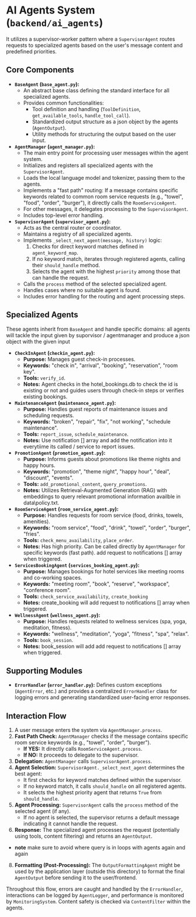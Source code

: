 # AI Agents System (`backend/ai_agents`)
 It utilizes a supervisor-worker pattern where a `SupervisorAgent` routes requests to specialized agents based on the user's message content and predefined priorities.

## Core Components

*   **`BaseAgent` (`base_agent.py`):**
    *   An abstract base class defining the standard interface for all specialized agents.
    *   Provides common functionalities:
        *   Tool definition and handling (`ToolDefinition`, `get_available_tools`, `handle_tool_call`).
        *   Standardized output structure as a json object by the agents (`AgentOutput`).
        *   Utility methods for structuring the output based on the user input.
*   **`AgentManager` (`agent_manager.py`):**
    *   The main entry point for processing user messages within the agent system.
    *   Initializes and registers all specialized agents with the `SupervisorAgent`.
    *   Loads the local language model and tokenizer, passing them to the agents.
    *   Implements a "fast path" routing: If a message contains specific keywords related to common room service requests (e.g., "towel", "food", "order", "burger"), it directly calls the `RoomServiceAgent`.
    *   For other messages, it delegates processing to the `SupervisorAgent`.
    *   Includes top-level error handling.
*   **`SupervisorAgent` (`supervisor_agent.py`):**
    *   Acts as the central router or coordinator.
    *   Maintains a registry of all specialized agents.
    *   Implements `_select_next_agent(message, history)` logic:
        1.  Checks for direct keyword matches defined in `agent_keyword_map`.
        2.  If no keyword match, iterates through registered agents, calling their `should_handle` method.
        3.  Selects the agent with the highest `priority` among those that can handle the request.
    *   Calls the `process` method of the selected specialized agent.
    *   Handles cases where no suitable agent is found.
    *   Includes error handling for the routing and agent processing steps.

## Specialized Agents

These agents inherit from `BaseAgent` and handle specific domains:
all agents will tackle the input given by suporvisor / agentmanager and produce a json object with the given input 
*   **`CheckInAgent` (`checkin_agent.py`):**
    *   **Purpose:** Manages guest check-in processes.
    *   **Keywords:** "check in", "arrival", "booking", "reservation", "room key".
    *   **Tools:** `verify_id`.
    *   **Notes:** Agent checks in the hotel_bookings.db to check the id is existing or not and  guides users through check-in steps or verifies existing bookings.
*   **`MaintenanceAgent` (`maintenance_agent.py`):**
    *   **Purpose:** Handles guest reports of maintenance issues and scheduling requests.
    *   **Keywords:** "broken", "repair", "fix", "not working", "schedule maintenance".
    *   **Tools:** `report_issue`, `schedule_maintenance`.
    *   **Notes:** Use notification [] array and add the notification into it everytiime its called / service to report issues.
*   **`PromotionAgent` (`promotion_agent.py`):**
    *   **Purpose:** Informs guests about promotions like theme nights and happy hours.
    *   **Keywords:** "promotion", "theme night", "happy hour", "deal", "discount", "events".
    *   **Tools:** `add_promotional_content`, `query_promotions`.
    *   **Notes:** Utilizes Retrieval-Augmented Generation (RAG) with embeddings to query relevant promotional information availble in data\policy.txt.
*   **`RoomServiceAgent` (`room_service_agent.py`):**
    *   **Purpose:** Handles requests for room service (food, drinks, towels, amenities).
    *   **Keywords:** "room service", "food", "drink", "towel", "order", "burger", "fries".
    *   **Tools:** `check_menu_availability`, `place_order`.
    *   **Notes:** Has high priority. Can be called directly by `AgentManager` for specific keywords (fast path). add request to notifications [] array when triggered.
*   **`ServicesBookingAgent` (`services_booking_agent.py`):**
    *   **Purpose:** Manages bookings for hotel services like meeting rooms and co-working spaces.
    *   **Keywords:** "meeting room", "book", "reserve", "workspace", "conference room".
    *   **Tools:**  `check_service_availability`, `create_booking`
    *   **Notes:** create_booking will add request to notifications [] array when triggered.
*   **`WellnessAgent` (`wellness_agent.py`):**
    *   **Purpose:** Handles requests related to wellness services (spa, yoga, meditation, fitness).
    *   **Keywords:** "wellness", "meditation", "yoga", "fitness", "spa", "relax".
    *   **Tools:**  `book_session`.
    *   **Notes:** book_session will add add request to notifications [] array when triggered.


## Supporting Modules


*   **`ErrorHandler` (`error_handler.py`):** Defines custom exceptions (`AgentError`, etc.) and provides a centralized `ErrorHandler` class for logging errors and generating standardized user-facing error responses.
## Interaction Flow

1.  A user message enters the system via `AgentManager.process`.
2.  **Fast Path Check:** `AgentManager` checks if the message contains specific room service keywords (e.g., "towel", "order", "burger").
    *   **If YES:** It directly calls `RoomServiceAgent.process`.
    *   **If NO:** It proceeds to delegate to the supervisor.
3.  **Delegation:** `AgentManager` calls `SupervisorAgent.process`.
4.  **Agent Selection:** `SupervisorAgent._select_next_agent` determines the best agent:
    *   It first checks for keyword matches defined within the supervisor.
    *   If no keyword match, it calls `should_handle` on all registered agents.
    *   It selects the highest priority agent that returns `True` from `should_handle`.
5.  **Agent Processing:** `SupervisorAgent` calls the `process` method of the selected agent (if any).
    *   If no agent is selected, the supervisor returns a default message indicating it cannot handle the request.
6.  **Response:** The specialized agent processes the request (potentially using tools, content filtering) and returns an `AgentOutput`.
* **note** make sure to avoid where query is in loops with agents again and again 
8.  **Formatting (Post-Processing):** The `OutputFormattingAgent` might be used by the application layer (outside this directory) to format the final `AgentOutput` before sending it to the user/frontend.

Throughout this flow, errors are caught and handled by the `ErrorHandler`, interactions can be logged by `AgentLogger`, and performance is monitored by `MonitoringSystem`. Content safety is checked via `ContentFilter` within the agents.